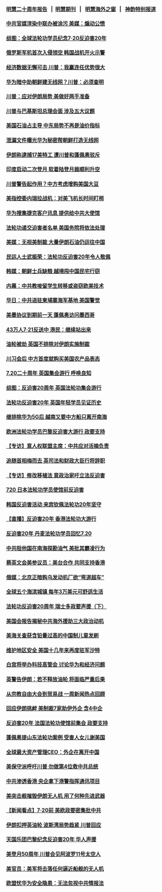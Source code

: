 #### [明慧二十周年报告](https://github.com/gfw-breaker/mh-reports/blob/master/README.md?t=07231021) &nbsp;&nbsp;|&nbsp;&nbsp;[明慧期刊](https://github.com/gfw-breaker/mh-qikan) &nbsp;&nbsp;|&nbsp;&nbsp; [明慧海外之窗](https://github.com/gfw-breaker/mh-news/blob/master/README.md?t=07231021) &nbsp;&nbsp;|&nbsp;&nbsp; [神韵特别报道](https://github.com/gfw-breaker/mh-news/blob/master/shenyun.md?t=07231021) 

#### [中共官媒渲染中联办被涂污 美媒：煽动公愤](../pages/nsc418/n11403666.md?t=07231021) 

#### [组图：全球法轮功学员纪念7‧20反迫害20年](../pages/nsc418/n11390607.md?t=07231021) 

#### [俄罗斯军机首次入侵领空 韩国战机开火示警](../pages/nsc418/n11403261.md?t=07231021) 

#### [经济数据无懈可击 川普：我赢连任优势很大](../pages/nsc418/n11402893.md?t=07231021) 

#### [华为暗中助朝鲜建无线网？川普：必须查明](../pages/nsc418/n11402747.md?t=07231021) 

#### [川普：应对伊朗局势 美做好两手准备](../pages/nsc418/n11402800.md?t=07231021) 

#### [川普与巴基斯坦总理会面 涉及五大议题](../pages/nsc418/n11402668.md?t=07231021) 

#### [美国石油占主导 中东局势不再是油价指标](../pages/nsc418/n11402221.md?t=07231021) 

#### [泄漏文件曝光华为秘密帮朝鲜打造无线网](../pages/nsc418/n11402399.md?t=07231021) 

#### [伊朗称逮捕17美特工 遭川普和蓬佩奥驳斥](../pages/nsc418/n11402053.md?t=07231021) 

#### [印度启动二次登月 软着陆登月器顺利升空](../pages/nsc418/n11402032.md?t=07231021) 

#### [川普警告起作用？中方考虑增购美国大豆](../pages/nsc418/n11401915.md?t=07231021) 

#### [美指控委内瑞拉战机：对美飞机长时间盯梢](../pages/nsc418/n11401828.md?t=07231021) 

#### [华为搜集捷克客户讯息 提供给中共大使馆](../pages/nsc418/n11401742.md?t=07231021) 

#### [法轮功递交迫害者名单 美国务院将依法处理](../pages/nsc418/n11400678.md?t=07231021) 

#### [美媒：无视美制裁 大量伊朗石油仍运往中国](../pages/nsc418/n11401500.md?t=07231021) 

#### [民运人士武振荣：法轮功反迫害20年令人敬佩](../pages/nsc418/n11400594.md?t=07231021) 

#### [韩媒：朝鲜士兵缺粮 越境闯中国民宅行窃](../pages/nsc418/n11401257.md?t=07231021) 

#### [内幕：中共教唆留学生转移或盗窃欧美技术](../pages/nsc418/n11400375.md?t=07231021) 

#### [华日：中共进驻柬埔寨海军基地 美国警觉](../pages/nsc418/n11400703.md?t=07231021) 

#### [美墨协议到期前一天 蓬佩奥访问墨西哥](../pages/nsc418/n11400374.md?t=07231021) 

#### [43万人7·21反送中 港民：继续站出来](../pages/nsc418/n11400164.md?t=07231021) 

#### [油轮被劫 英国不排除对伊朗实施制裁](../pages/nsc418/n11399971.md?t=07231021) 

#### [川习会后 中方首度就购买美国农产品表态](../pages/nsc418/n11400047.md?t=07231021) 

#### [7.20二十周年 英国集会游行 呼唤良知](../pages/nsc418/n11399969.md?t=07231021) 

#### [组图：反迫害20周年 英国法轮功集会游行](../pages/nsc418/n11400055.md?t=07231021) 

#### [法轮功反迫害20年 英国年轻学员见证历史](../pages/nsc418/n11399963.md?t=07231021) 

#### [继排除华为5G后 越南又要中方船只离开南海](../pages/nsc418/n11399874.md?t=07231021) 

#### [欧洲法轮功学员巴黎反迫害大游行 政要支持](../pages/nsc418/n11399755.md?t=07231021) 

#### [【专访】意人权联盟主席：中共应对活摘负责](../pages/nsc418/n11399520.md?t=07231021) 

#### [追随首相梅而去 英司法和财政大臣行将辞职](../pages/nsc418/n11399205.md?t=07231021) 

#### [【专访】修改移植法 意政治家吁立法反迫害](../pages/nsc418/n11399575.md?t=07231021) 

#### [720 日本法轮功学员使馆前反迫害](../pages/nsc418/n11399538.md?t=07231021) 

#### [韩国反迫害活动 来宾钦佩法轮功20年坚守](../pages/nsc418/n11398974.md?t=07231021) 

#### [【直播】反迫害20年 香港法轮功大游行](../pages/nsc418/n11398226.md?t=07231021) 

#### [反迫害20年 丹麦法轮功学员回忆7.20](../pages/nsc418/n11398979.md?t=07231021) 

#### [中共阻他国在南海探勘油气 美批其霸凌行为](../pages/nsc418/n11399137.md?t=07231021) 

#### [蔡英文会美参议员：美台合作 共同支持香港](../pages/nsc418/n11398898.md?t=07231021) 

#### [俄媒：北京正暗购乌发动机厂欲“弯道超车”](../pages/nsc418/n11398746.md?t=07231021) 

#### [全球五个海滨城镇 每年3万美元可舒适生活](../pages/nsc418/n11394471.md?t=07231021) 

#### [法轮功反迫害20周年 瑞士多政要声援（下）](../pages/nsc418/n11397825.md?t=07231021) 

#### [美国会报告揭秘中共海外援助三大政治动机](../pages/nsc418/n11391417.md?t=07231021) 

#### [美海关查获含铅量过高的中国制儿童发刷](../pages/nsc418/n11397751.md?t=07231021) 

#### [维护地区安全 美国十几年来再度驻军沙特](../pages/nsc418/n11397955.md?t=07231021) 

#### [白宫将举办科技高管会 讨论华为和经济问题](../pages/nsc418/n11397943.md?t=07231021) 

#### [英警告伊朗：若不释放油轮 将面临严重后果](../pages/nsc418/n11397813.md?t=07231021) 

#### [从宗教自由大会到贸易战 一周新闻热点回顾](../pages/nsc418/n11396061.md?t=07231021) 

#### [回应伊朗挑衅 美制裁7家助伊外企 含4中企](../pages/nsc418/n11397443.md?t=07231021) 

#### [反迫害20年 法国法轮功使馆前集会 政要支持](../pages/nsc418/n11396781.md?t=07231021) 

#### [蓬佩奥提山东法轮功案例 受害人女儿谢美国](../pages/nsc418/n11396474.md?t=07231021) 

#### [全球最大资产管理CEO：外企在离开中国](../pages/nsc418/n11396727.md?t=07231021) 

#### [美保守派呼吁川普 勿做第4位救中共总统](../pages/nsc418/n11396724.md?t=07231021) 

#### [中共渗透香港 央企拿下港警指挥通讯项目](../pages/nsc418/n11396553.md?t=07231021) 

#### [美突击舰摧毁伊朗无人机 用了何种先进武器](../pages/nsc418/n11396566.md?t=07231021) 

#### [【新闻看点】7‧20前 美欧政要密集批中共](../pages/nsc418/n11396069.md?t=07231021) 

#### [伊朗扣押英油轮 波斯湾局势趋紧 川普回应](../pages/nsc418/n11396669.md?t=07231021) 

#### [天国乐团巴黎纪念反迫害20年 华人声援](../pages/nsc418/n11396750.md?t=07231021) 

#### [美登月50周年 川普会见阿波罗11号太空人](../pages/nsc418/n11396296.md?t=07231021) 

#### [美官员：美军将击落任何逼近船舰的无人机](../pages/nsc418/n11395844.md?t=07231021) 

#### [欧盟忧华为安全隐患：无法忽视中共情报法](../pages/nsc418/n11395802.md?t=07231021) 

